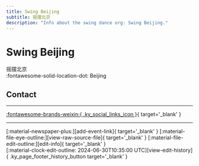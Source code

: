 ```yaml
---
title: Swing Beijing
subtitle: 摇摆北京
description: "Info about the swing dance org: Swing Beijing."
---
```


# Swing Beijing

摇摆北京  
:fontawesome-solid-location-dot: Beijing  


## Contact


---

 [:fontawesome-brands-weixin:{ .ky_social_links_icon }](# "SwingBeijing 北京摇闻"){ target='_blank' }

---

<div class="ky_page_footer" markdown>
<div class="ky_page_footer_trailing" markdown="span">
[:material-newspaper-plus:][add-event-link]{ target='_blank' }
[:material-file-eye-outline:][view-raw-source-file]{ target='_blank' }
[:material-file-edit-outline:][edit-info]{ target='_blank' }
</div>
<div class="ky_page_footer_leading" markdown="span">
[:material-clock-edit-outline: 2024-06-30T10:35:00 UTC][view-edit-history]{ .ky_page_footer_history_button target='_blank' }
</div>
</div>

[add-event-link]: https://github.com/swingdance/events/issues/new?assignees=&labels=add+event&projects=&template=02-add_entity.yml&title=%5Bcn%5D%20%3CName%3E&region=cn&province=Beijing&city=Beijing&org_id=swing-beijing "Add Event"
[view-raw-source-file]: https://github.com/swingdance/orgs/blob/main/cn/swing-beijing.json "View Raw Source File"
[edit-info]: https://github.com/swingdance/orgs/issues/new?assignees=&labels=update+org&projects=&template=03-update_entity.yml&title=%5Bcn%5D%20Swing%20Beijing&region=cn&id=swing-beijing&name=Swing%20Beijing "Edit Info"

[view-edit-history]: https://github.com/swingdance/orgs/commits/main/cn/swing-beijing.json "View Edit History"
